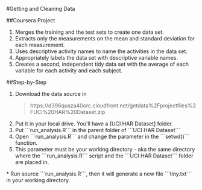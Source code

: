 #Getting and Cleaning Data

##Coursera Project

<ol>
<li>Merges the training and the test sets to create one data set.</li>
<li>Extracts only the measurements on the mean and standard deviation for each measurement.</li>
<li>Uses descriptive activity names to name the activities in the data set.</li>
<li>Appropriately labels the data set with descriptive variable names.</li>
<li>Creates a second, independent tidy data set with the average of each variable for each activity and each subject.</li>
</ol> 

##Step-by-Step

<ol>
<li>Download the data source in <blockquote>https://d396qusza40orc.cloudfront.net/getdata%2Fprojectfiles%2FUCI%20HAR%20Dataset.zip</blockquote></li>
<li>Put it in your local drive. You'll have a [UCI HAR Dataset] folder.</li>
<li>Put ```run_analysis.R``` in the parent folder of ```UCI HAR Dataset```</li>
<li>Open ```run_analysis.R``` and change the parameter in the ```setwd()``` function.</li>
<li>This parameter must be your working directory - aka the same directory where the ```run_analysis.R``` script and the ```UCI HAR Dataset``` folder are placed in.</li></ol>
* Run source ```run_analysis.R```, then it will generate a new file ```tiny.txt``` in your working directory.</li>

